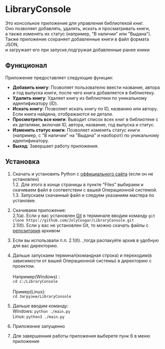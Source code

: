 # LibraryConsole

Это консольное приложение для управления библиотекой книг.<br>
Оно позволяет добавлять, удалять, искать и просматривать книги,<br> 
а также изменять их статус (например, "В наличии" или "Выдана").<br>
Также приложение сохраняет добавленные книги в файл формата JSON,<br>
и загружает его при запуске,подгружая добавленные ранее кники<br>

## Функционал

Приложение предоставляет следующие функции:

- **Добавить книгу**: Позволяет пользователю ввести название, автора и год выпуска книги, после чего книга добавляется в библиотеку.
- **Удалить книгу**: Удаляет книгу из библиотеки по уникальному идентификатору (ID).
- **Искать книгу**: Позволяет искать книгу по ID, названию или автору. Если книга найдена, отображаются ее детали.
- **Просмотреть все книги**: Выводит список всех книг в библиотеке с их деталями, включая ID, автора, название, год выпуска и статус.
- **Изменить статус книги**: Позволяет изменять статус книги (например, с "В наличии" на "Выдана" и наоборот) по уникальному идентификатору.
- **Выход**: Завершает работу приложения.

## Установка
1. Скачать и установить Python с [оффициального сайта](https://www.python.org/downloads/release/python-3122/) (если он не установлен)<br>
  1.2. Для этого в конце страницы в пункте "Files" выбираем и скачиваем файл в соответствии с вашей Операционной системой.<br>
  1.3. Запускаем скачанный файл и следуем указаниям мастера по установке.<br>
2. Скачиваем приложение:<br>
  2.1(а). Если у вас установлен [Git](https://git-scm.com/downloads) в терминале вводим команду `git clone https://github.com/JolyCougar/LibraryConsole.git`<br>
  2.1(б). Если у вас не установлен Git, то можно скачать файлы с [репозитория](https://github.com/JolyCougar/LibraryConsole/archive/refs/heads/main.zip) архивом<br>
3. Если вы использвали п.п. 2.1(б). ,тогда распакуйте архив в удобную для вас директорию.<br>
4. Дальше запускаем терминал(командная строка) и переходим(в зависимости от вашей Операционной системы) в директорию с проектом.<br>
   <br>Например(Windows) :<br>
   `
   cd c:/LibraryConsole
   `<br>
   <br>Пример(Linux):<br>
   `
   cd Загрузки/LibraryConsole
   `<br>
   
5. Дальше вводим команду:<br>
   Windows: `python ./main.py`<br>
   Linux: `python3 ./main.py`<br>
6. Приложение запущенно<br>
7. Для завершенния работы приложения выберете пунк 6 в меню приложения
